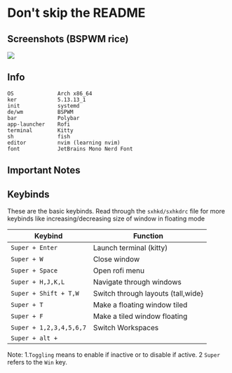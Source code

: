 # Don't skip the README
## Screenshots (BSPWM rice)
<img src = "https://cdn.discordapp.com/attachments/846673042893832195/886930186757615656/unknown.png">

## Info 
```
OS              Arch x86_64
ker             5.13.13_1
init            systemd
de/wm           BSPWM
bar             Polybar
app-launcher    Rofi
terminal        Kitty
sh              fish
editor          nvim (learning nvim)
font            JetBrains Mono Nerd Font
```
## Important Notes 

<a id="keybinds"></a>
## Keybinds 

These are the basic keybinds. Read through the `sxhkd/sxhkdrc` file for more keybinds like increasing/decreasing size of window in floating mode

|        Keybind           |                 Function                 |
| ------------------------ | ---------------------------------------- |
| `Super + Enter`          | Launch terminal (kitty)                  |
| `Super + W`              | Close window                             |
| `Super + Space`          | Open rofi menu                           |
| `Super + H,J,K,L`        | Navigate through windows                 |
| `Super + Shift + T,W`    | Switch through layouts (tall,wide}       |
| `Super + T`              | Make a floating window tiled             |
| `Super + F`              | Make a tiled window floating             |
| `Super + 1,2,3,4,5,6,7`  | Switch Workspaces                        |
| `Super + alt + `

Note: 1.`Toggling` means to enable if inactive or to disable if active.
      2 `Super` refers to the `Win` key.
